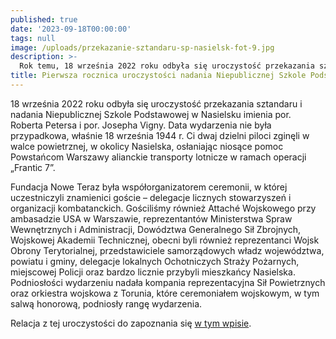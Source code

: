 ```yaml
---
published: true
date: '2023-09-18T00:00:00'
tags: null
image: /uploads/przekazanie-sztandaru-sp-nasielsk-fot-9.jpg
description: >-
  Rok temu, 18 września 2022 roku odbyła się uroczystość przekazania sztandaru i nadania Niepublicznej Szkole Podstawowej w Nasielsku imienia por. Roberta Petersa i por. Josepha Vigny.
title: Pierwsza rocznica uroczystości nadania Niepublicznej Szkole Podstawowej w Nasielsku imienia por. Roberta Petersa i por. Josepha Vigny
---
```


18 września 2022 roku odbyła się uroczystość przekazania sztandaru i nadania Niepublicznej Szkole Podstawowej w Nasielsku imienia por. Roberta Petersa i por. Josepha Vigny. Data wydarzenia nie była przypadkowa, właśnie 18 września 1944 r. Ci dwaj dzielni piloci zginęli w walce powietrznej, w okolicy Nasielska, osłaniając niosące pomoc Powstańcom Warszawy alianckie transporty lotnicze w ramach operacji „Frantic 7”.

Fundacja Nowe Teraz była współorganizatorem ceremonii, w której uczestniczyli znamienici goście – delegacje licznych stowarzyszeń i organizacji kombatanckich. Gościliśmy również Attaché Wojskowego przy ambasadzie USA w Warszawie, reprezentantów Ministerstwa Spraw Wewnętrznych i Administracji, Dowództwa Generalnego Sił Zbrojnych, Wojskowej Akademii Technicznej, obecni byli również reprezentanci Wojsk Obrony Terytorialnej, przedstawiciele samorządowych władz województwa, powiatu i gminy, delegacje lokalnych Ochotniczych Straży Pożarnych, miejscowej Policji oraz bardzo licznie przybyli mieszkańcy Nasielska. Podniosłości wydarzeniu nadała kompania reprezentacyjna Sił Powietrznych oraz orkiestra wojskowa z Torunia, które ceremoniałem wojskowym, w tym salwą honorową, podniosły rangę wydarzenia.

Relacja z tej uroczystości do zapoznania się [w tym wpisie](/blog/przekazanie-sztandaru-sp-nasielsk/).

